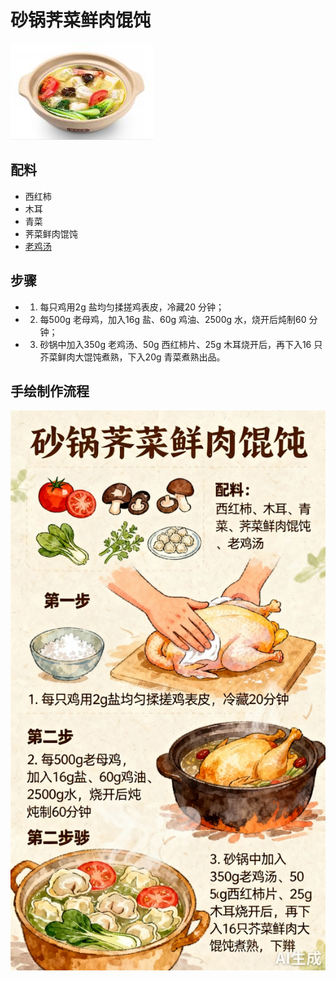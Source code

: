 # 砂锅荠菜鲜肉馄饨

![砂锅荠菜鲜肉馄饨](../images/砂锅荠菜鲜肉馄饨.png)


## 配料

- 西红柿
- 木耳
- 青菜
- 荠菜鲜肉馄饨
- [老鸡汤](/汤/老鸡汤.md)

## 步骤

- 1. 每只鸡用2g 盐均匀揉搓鸡表皮，冷藏20 分钟；
- 2. 每500g 老母鸡，加入16g 盐、60g 鸡油、2500g 水，烧开后炖制60 分钟；
- 3. 砂锅中加入350g 老鸡汤、50g 西红柿片、25g 木耳烧开后，再下入16 只芥菜鲜肉大馄饨煮熟，下入20g 青菜煮熟出品。


## 手绘制作流程

![手绘制作流程](../images/主食/砂锅荠菜鲜肉馄饨.jpg)
